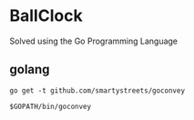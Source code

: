 # BallClock

Solved using the Go Programming Language

## golang
```
go get -t github.com/smartystreets/goconvey
```
```
$GOPATH/bin/goconvey
```
